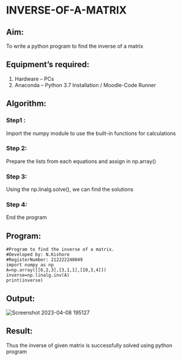 # INVERSE-OF-A-MATRIX
## Aim:
To write a python program to find the inverse of a matrix
## Equipment’s required:
1. 	Hardware – PCs
2. 	Anaconda – Python 3.7 Installation / Moodle-Code Runner
## Algorithm:
### Step1 : 
Import the numpy module to use the built-in functions for calculations
### Step 2: 
Prepare the lists from each equations and assign in np.array()
### Step 3: 
Using the np.linalg.solve(), we can find the solutions
### Step 4:
End the program 

## Program:
```
#Program to find the inverse of a matrix.
#Developed by: N.Kishore
#RegisterNumber: 212222240049
import numpy as np
A=np.array([[6,2,3],[3,1,1],[10,3,4]])
inverse=np.linalg.inv(A)
print(inverse)
```
## Output:
![Screenshot 2023-04-08 195127](https://user-images.githubusercontent.com/118707090/230726323-fa408b17-b048-46c0-a1db-325e79943c36.png)
## Result:
Thus the inverse of given matrix is successfully solved using python program


